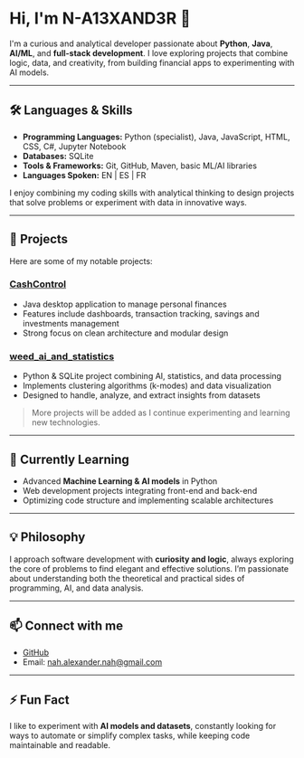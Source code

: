 # Hi, I'm N-A13XAND3R 👋

I'm a curious and analytical developer passionate about **Python**, **Java**, **AI/ML**, and **full-stack development**. I love exploring projects that combine logic, data, and creativity, from building financial apps to experimenting with AI models.  

---

## 🛠 Languages & Skills

- **Programming Languages:** Python (specialist), Java, JavaScript, HTML, CSS, C#, Jupyter Notebook  
- **Databases:** SQLite  
- **Tools & Frameworks:** Git, GitHub, Maven, basic ML/AI libraries  
- **Languages Spoken:** EN | ES | FR  

I enjoy combining my coding skills with analytical thinking to design projects that solve problems or experiment with data in innovative ways.  

---

## 🚀 Projects

Here are some of my notable projects:

### [CashControl](https://github.com/N-A13XAND3R/CashControl)
- Java desktop application to manage personal finances  
- Features include dashboards, transaction tracking, savings and investments management  
- Strong focus on clean architecture and modular design  

### [weed_ai_and_statistics](https://github.com/N-A13XAND3R/weed_ai_and_statistics)
- Python & SQLite project combining AI, statistics, and data processing  
- Implements clustering algorithms (k-modes) and data visualization  
- Designed to handle, analyze, and extract insights from datasets  

> More projects will be added as I continue experimenting and learning new technologies.

---

## 🌱 Currently Learning
- Advanced **Machine Learning & AI models** in Python  
- Web development projects integrating front-end and back-end  
- Optimizing code structure and implementing scalable architectures  

---

## 💡 Philosophy
I approach software development with **curiosity and logic**, always exploring the core of problems to find elegant and effective solutions. I’m passionate about understanding both the theoretical and practical sides of programming, AI, and data analysis.  

---

## 📫 Connect with me
- [GitHub](https://github.com/N-A13XAND3R)  
- Email: nah.alexander.nah@gmail.com  

---

## ⚡ Fun Fact
I like to experiment with **AI models and datasets**, constantly looking for ways to automate or simplify complex tasks, while keeping code maintainable and readable.

